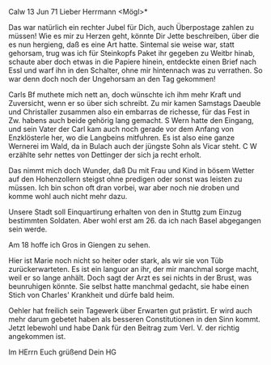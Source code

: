  Calw 13 Jun 71
Lieber Herrmann <Mögl>*

Das war natürlich ein rechter Jubel für Dich, auch Überpostage zahlen zu müssen! Wie es mir zu Herzen geht, könnte Dir Jette beschreiben, über die es nun hergieng, daß es eine Art hatte. Sintemal sie weise war, statt gehorsam, trug was ich für Steinkopfs Paket ihr gegeben zu Weitbr hinab, schaute aber doch etwas in die Papiere hinein, entdeckte einen Brief nach Essl und warf ihn in den Schalter, ohne mir hintennach was zu verrathen. So war denn doch noch der Ungehorsam an den Tag gekommen!

Carls Bf muthete mich nett an, doch wünschte ich ihm mehr Kraft und Zuversicht, wenn er so über sich schreibt. Zu mir kamen Samstags Daeuble und Christaller zusammen also ein embarras de richesse, für das Fest in Zw. habens auch beide gehörig lang gemacht. S Wern hatte den Eingang, und sein Vater der Carl kam auch noch gerade vor dem Anfang von Enzklösterle her, wo die Langbeins mitfuhren. Es ist also eine ganze Wernerei im Wald, da in Bulach auch der jüngste Sohn als Vicar steht. C W erzählte sehr nettes von Dettinger der sich ja recht erholt.

Das nimmt mich doch Wunder, daß Du mit Frau und Kind in bösem Wetter auf den Hohenzollern steigst ohne predigen oder sonst was leisten zu müssen. Ich bin schon oft dran vorbei, war aber noch nie droben und komme wohl auch nicht mehr dazu.

Unsere Stadt soll Einquartirung erhalten von den in Stuttg zum Einzug bestimmten Soldaten. Aber wohl erst am 26. da ich nach Basel abgegangen sein werde.

Am 18 hoffe ich Gros in Giengen zu sehen.

Hier ist Marie noch nicht so heiter oder stark, als wir sie von Tüb zurückerwarteten. Es ist ein languor an ihr, der mir manchmal sorge macht, weil er so lange anhält. Doch sagt der Arzt es sei nichts in der Brust, was beunruhigen könnte. Sie selbst hatte manchmal gedacht, sie habe einen Stich von Charles' Krankheit und dürfe bald heim.

Oehler hat freilich sein Tagewerk über Erwarten gut prästirt. Er wird auch mehr darum gebetet haben als besseren Constitutionen in den Sinn kommt. 
Jetzt lebewohl und habe Dank für den Beitrag zum Verl. V. der richtig angekommen ist.

Im HErrn Euch grüßend
 Dein HG
